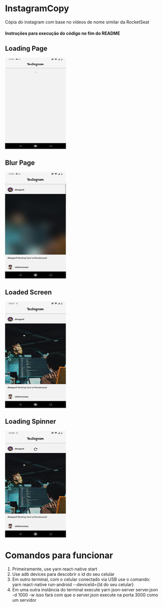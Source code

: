 # InstagramCopy
Cópia do instagram com base no vídeos de nome similar da RocketSeat

#### Instruções para execução do código no fim do README

## Loading Page
<img src="./images/loadingScreen.jpeg" width="200" height="300" />

## Blur Page
<img src="./images/blur.jpeg" width="200" height="350" />

## Loaded Screen
<img src="./images/loadedScreen.jpeg" width="200" height="350" />

## Loading Spinner
<img src="./images/loadingSpinner.jpeg" width="200" height="350" />

# Comandos para funcionar

<ol>
        <li> Primeiramente, use yarn react-native start </li>
        <li> Use adb devices para descobrir o id do seu celular </li>
        <li> Em outro terminal, com o celular conectado via USB use o comando:
                yarn react-native run-android --deviceId={Id do seu celular} </li>
        <li> Em uma outra instância do terminal execute yarn json-server server.json -d 1000 -w
                isso fará com que o server.json execute na porta 3000 como um servidor </li>
</ol>
